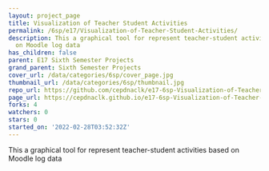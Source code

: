 ```yaml
---
layout: project_page
title: Visualization of Teacher Student Activities
permalink: /6sp/e17/Visualization-of-Teacher-Student-Activities/
description: This a graphical tool for represent teacher-student activities based
  on Moodle log data
has_children: false
parent: E17 Sixth Semester Projects
grand_parent: Sixth Semester Projects
cover_url: /data/categories/6sp/cover_page.jpg
thumbnail_url: /data/categories/6sp/thumbnail.jpg
repo_url: https://github.com/cepdnaclk/e17-6sp-Visualization-of-Teacher-Student-Activities
page_url: https://cepdnaclk.github.io/e17-6sp-Visualization-of-Teacher-Student-Activities
forks: 4
watchers: 0
stars: 0
started_on: '2022-02-28T03:52:32Z'
---
```


This a graphical tool for represent teacher-student activities based on Moodle log data
